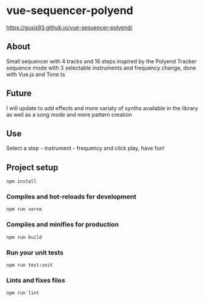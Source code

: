 # vue-sequencer-polyend

https://gusis93.github.io/vue-sequencer-polyend/

## About

Small sequencer with 4 tracks and 16 steps inspired by the  Polyend Tracker sequence mode with 3 selectable instruments and frequency change, done with Vue.js and Tone.ts

## Future

I will update to add effects and more variaty of synths available in the library as well as a song mode and more pattern creation

## Use

Select a step - instrument - frequency and click play, have fun!

## Project setup
```
npm install
```

### Compiles and hot-reloads for development
```
npm run serve
```

### Compiles and minifies for production
```
npm run build
```

### Run your unit tests
```
npm run test:unit
```

### Lints and fixes files
```
npm run lint
```

